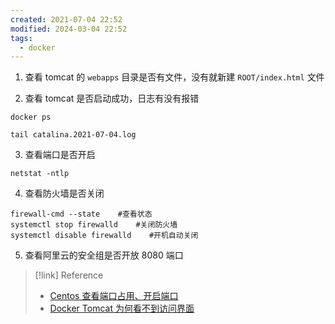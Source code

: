 ```yaml
---
created: 2021-07-04 22:52
modified: 2024-03-04 22:52
tags:
  - docker
---
```


1. 查看 tomcat 的 `webapps` 目录是否有文件，没有就新建 `ROOT/index.html` 文件

2. 查看 tomcat 是否启动成功，日志有没有报错

```shell
docker ps

tail catalina.2021-07-04.log
```

3. 查看端口是否开启

```shell
netstat -ntlp
```

4. 查看防火墙是否关闭

```shell
firewall-cmd --state    #查看状态
systemctl stop firewalld    #关闭防火墙
systemctl disable firewalld    #开机自动关闭
```

5. 查看阿里云的安全组是否开放 8080 端口

> [!link] Reference
> - [Centos 查看端口占用、开启端口](https://www.cnblogs.com/zhaoyq/p/9432160.html)
> - [Docker Tomcat 为何看不到访问界面](https://blog.csdn.net/qq_42875895/article/details/104324960)